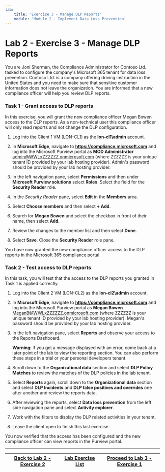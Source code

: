 ```yaml
---
lab:
    title: 'Exercise 3 - Manage DLP Reports'
    module: 'Module 2 - Implement Data Loss Prevention'
---
```


# Lab 2 - Exercise 3 - Manage DLP Reports

You are Joni Sherman, the Compliance Administrator for Contoso Ltd. tasked to configure the company's Microsoft 365 tenant for data loss prevention. Contoso Ltd. is a company offering driving instruction in the United States and you need to make sure that sensitive customer information does not leave the organization. You are informed that a new compliance officer will help you review DLP reports.

### Task 1 - Grant access to DLP reports

In this exercise, you will grant the new compliance officer Megan Bowen access to the DLP reports. As a non-technical user this compliance officer will only read reports and not change the DLP configuration.

1. Log into the Client 1 VM (LON-CL1) as the **lon-cl1\admin** account.

1. In **Microsoft Edge**, navigate to **https://compliance.microsoft.com** and log into the Microsoft Purview portal as **MOD Administrator** admin@WWLxZZZZZZ.onmicrosoft.com (where ZZZZZZ is your unique tenant ID provided by your lab hosting provider).  Admin's password should be provided by your lab hosting provider.

1. In the left navigation pane, select **Permissions** and then under **Microsoft Purview solutions** select **Roles**.   Select the field for the **Security Reader** role.

1. In the *Security Reader* pane, select **Edit** in the **Members** area.

1. Select **Choose members** and then select **+ Add**.

1. Search for **Megan Bowen** and select the checkbox in front of their name, then select **Add**.

1. Review the changes to the member list and then select **Done**.

1. Select **Save**. Close the **Security Reader** role pane.

You have now granted the new compliance officer access to the DLP reports in the Microsoft 365 compliance portal.

### Task 2 - Test access to DLP reports

In this task, you will test that the access to the DLP reports you granted in Task 1 is applied correctly.

1. Log into the Client 2 VM (LON-CL2) as the **lon-cl2\admin** account.

1. In **Microsoft Edge**, navigate to **https://compliance.microsoft.com** and log into the Microsoft Purview portal as **Megan Bowen** MeganB@WWLxZZZZZZ.onmicrosoft.com (where ZZZZZZ is your unique tenant ID provided by your lab hosting provider).  Megan's password should be provided by your lab hosting provider.

1. In the left navigation pane, select **Reports** and observe your access to the Reports Dashboard.

    **Warning**: If you get a message displayed with an error, come back at a later point of the lab to view the reporting section. You can also perform these steps in a trial or your personal developers tenant.

    [//]: <> (An error message is displayed in the lab tenants when accessing the reports section. The task works in our lab tenants though.)

1. Scroll down to the **Organizational data** section and select **DLP Policy Matches** to review the matches of the DLP policies in the lab tenant.

1. Select **Reports** again, scroll down to the **Organizational data** section and select **DLP Incidents** and **DLP false positives and overrides** one after another and review the reports data. 

1. After reviewing the reports, select **Data loss prevention** from the left side navigation pane and select **Activity explorer**.

1. Work with the filters to display the DLP related activities in your tenant.

1. Leave the client open to finish this last exercise.

You now verified that the access has been configured and the new compliance officer can view reports in the Purview portal.

---
| [Back to Lab 2 - Exercise 2](LAB_AK_02_Lab1_Ex2_Endpoint_DLP.md) | [Lab Exercise List](../../../../../SC-400T00A-Microsoft-Information-Protection-Administrator) | [Proceed to Lab 3 - Exercise 1](LAB_AK_03_Lab1_Ex1_retention_policies.md) |
| :-----------: | :-----------: | :-----------: |
